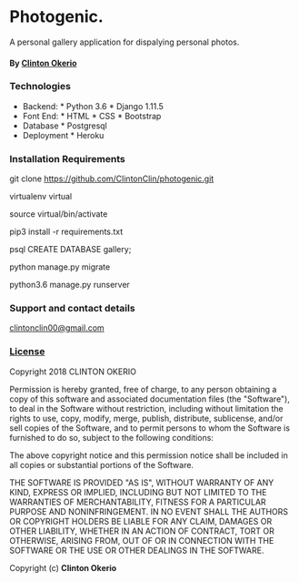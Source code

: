 # Photogenic.
A personal gallery application for dispalying personal photos.

#### By **[Clinton Okerio](https://github.com/ClintonClin)**

### Technologies
* Backend:
      * Python 3.6
      * Django 1.11.5
* Font End:
      * HTML
      * CSS
      * Bootstrap
* Database
      * Postgresql
* Deployment
      * Heroku     

### Installation Requirements

git clone https://github.com/ClintonClin/photogenic.git

virtualenv virtual

source virtual/bin/activate

pip3 install -r requirements.txt

psql CREATE DATABASE gallery;

python manage.py migrate

python3.6 manage.py runserver



### Support and contact details
clintonclin00@gmail.com

### [License](LICENSE)

Copyright 2018 CLINTON OKERIO

Permission is hereby granted, free of charge, to any person obtaining a copy of this software and associated documentation files (the "Software"), to deal in the Software without restriction, including without limitation the rights to use, copy, modify, merge, publish, distribute, sublicense, and/or sell copies of the Software, and to permit persons to whom the Software is furnished to do so, subject to the following conditions:

The above copyright notice and this permission notice shall be included in all copies or substantial portions of the Software.

THE SOFTWARE IS PROVIDED "AS IS", WITHOUT WARRANTY OF ANY KIND, EXPRESS OR IMPLIED, INCLUDING BUT NOT LIMITED TO THE WARRANTIES OF MERCHANTABILITY, FITNESS FOR A PARTICULAR PURPOSE AND NONINFRINGEMENT. IN NO EVENT SHALL THE AUTHORS OR COPYRIGHT HOLDERS BE LIABLE FOR ANY CLAIM, DAMAGES OR OTHER LIABILITY, WHETHER IN AN ACTION OF CONTRACT, TORT OR OTHERWISE, ARISING FROM, OUT OF OR IN CONNECTION WITH THE SOFTWARE OR THE USE OR OTHER DEALINGS IN THE SOFTWARE.

Copyright (c) **Clinton Okerio**






